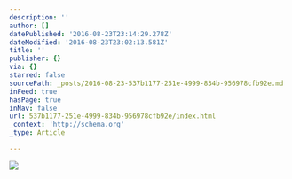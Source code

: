 ```yaml
---
description: ''
author: []
datePublished: '2016-08-23T23:14:29.278Z'
dateModified: '2016-08-23T23:02:13.581Z'
title: ''
publisher: {}
via: {}
starred: false
sourcePath: _posts/2016-08-23-537b1177-251e-4999-834b-956978cfb92e.md
inFeed: true
hasPage: true
inNav: false
url: 537b1177-251e-4999-834b-956978cfb92e/index.html
_context: 'http://schema.org'
_type: Article

---
```

![](https://the-grid-user-content.s3-us-west-2.amazonaws.com/7be9fd06-dca1-4425-907f-e39019b77c82.jpg)